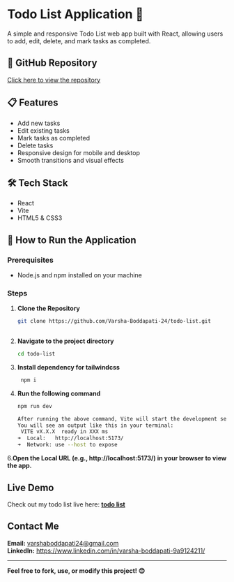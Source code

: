 # Todo List Application 📝

A simple and responsive Todo List web app built with React, allowing users to add, edit, delete, and mark tasks as completed.

## 🔗 GitHub Repository

[Click here to view the repository](https://github.com/Varsha-Boddapati-24/todo-list)

## 📋 Features

- Add new tasks
- Edit existing tasks
- Mark tasks as completed
- Delete tasks
- Responsive design for mobile and desktop
- Smooth transitions and visual effects

## 🛠️ Tech Stack

- React
- Vite
- HTML5 & CSS3

## 🚀 How to Run the Application

### Prerequisites

- Node.js and npm installed on your machine

### Steps

1. **Clone the Repository**
   ```bash
   git clone https://github.com/Varsha-Boddapati-24/todo-list.git
  
 2. **Navigate to the project directory**
       ```bash
       cd todo-list
 3. **Install dependency for tailwindcss**
     ```bash
      npm i
  5. **Run the following command**
      ```bash
     npm run dev

     After running the above command, Vite will start the development server.
     You will see an output like this in your terminal:
       VITE vX.X.X  ready in XXX ms
      ➜  Local:   http://localhost:5173/
      ➜  Network: use --host to expose
6.**Open the Local URL (e.g., http://localhost:5173/) in your browser to view the app.**


##  Live Demo
Check out my todo list live here: **[todo list](https://varsha-boddapati-24.github.io/todo-list/)**

##  Contact Me
 **Email:** varshaboddapati24@gmail.com     
 **LinkedIn:** https://www.linkedin.com/in/varsha-boddapati-9a9124211/

---

**Feel free to fork, use, or modify this project! 😊**

